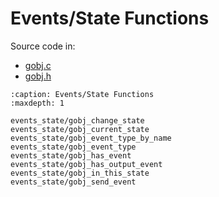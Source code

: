 # Events/State Functions

Source code in:
- [gobj.c](https://github.com/artgins/yunetas/blob/main/kernel/c/gobj-c/src/gobj.c)
- [gobj.h](https://github.com/artgins/yunetas/blob/main/kernel/c/gobj-c/src/gobj.h)

```{toctree}
:caption: Events/State Functions
:maxdepth: 1

events_state/gobj_change_state
events_state/gobj_current_state
events_state/gobj_event_type_by_name
events_state/gobj_event_type
events_state/gobj_has_event
events_state/gobj_has_output_event
events_state/gobj_in_this_state
events_state/gobj_send_event


```
